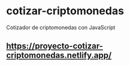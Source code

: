 # cotizar-criptomonedas
Cotizador de criptomonedas con JavaScript


## https://proyecto-cotizar-criptomonedas.netlify.app/
